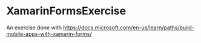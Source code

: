 # XamarinFormsExercise
An exercise done with https://docs.microsoft.com/en-us/learn/paths/build-mobile-apps-with-xamarin-forms/
